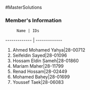 #MasterSolutions
### Member's Information

         Name | IDs
------------- | -------------
1. Ahmed Mohamed Yahya|28-00712
2. Seifeldin Sayed|28-01096
3. Hossam Eldin Sameh|28-01860
4. Mariam Maher|28-11799
5. Renad Hossam|28-02449
6. Mohamed Bahey|28-01699
7. Youssef Taek|28-06083

